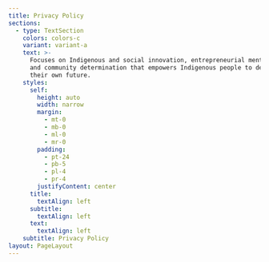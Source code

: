 ```yaml
---
title: Privacy Policy
sections:
  - type: TextSection
    colors: colors-c
    variant: variant-a
    text: >-
      Focuses on Indigenous and social innovation, entrepreneurial mentorship,
      and community determination that empowers Indigenous people to design
      their own future.
    styles:
      self:
        height: auto
        width: narrow
        margin:
          - mt-0
          - mb-0
          - ml-0
          - mr-0
        padding:
          - pt-24
          - pb-5
          - pl-4
          - pr-4
        justifyContent: center
      title:
        textAlign: left
      subtitle:
        textAlign: left
      text:
        textAlign: left
    subtitle: Privacy Policy
layout: PageLayout
---
```

